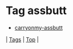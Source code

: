 <!--
title: Tag assbutt
date: 2020-06-28T15:00:41.087Z
tags:
-->
# Tag assbutt

 * [carryonmy-assbutt](111712896787.md)

| [Tags](tags.md) | [Top](index.md) |
